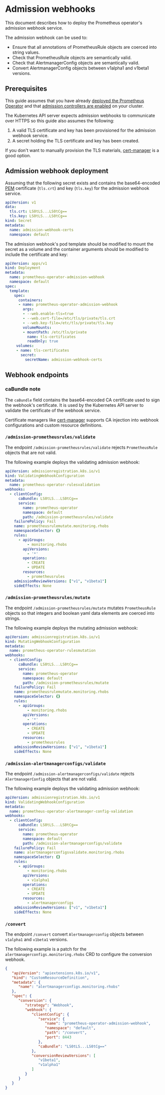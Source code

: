 # Admission webhooks

This document describes how to deploy the Prometheus operator's admission webhook service.

The admission webhook can be used to:
* Ensure that all annotations of PrometheusRule objects are coerced into string values.
* Check that PrometheusRule objects are semantically valid.
* Check that AlertmanagerConfig objects are semantically valid.
* Convert AlertmanagerConfig objects between v1alpha1 and v1beta1 versions.

## Prerequisites

This guide assumes that you have already [deployed the Prometheus
Operator](getting-started.md) and that [admission controllers are
enabled](https://kubernetes.io/docs/reference/access-authn-authz/admission-controllers/#how-do-i-turn-on-an-admission-controller)
on your cluster.

The Kubernetes API server expects admission webhooks to communicate over HTTPS
so this guide also assumes the following:
1. A valid TLS certificate and key has been provisioned for the admission webhook service.
2. A secret holding the TLS certificate and key has been created.

If you don't want to manually provision the TLS materials,
[cert-manager](https://cert-manager.io/) is a good option.

## Admission webhook deployment

Assuming that the following secret exists and contains the base64-encoded
[PEM](https://en.wikipedia.org/wiki/Privacy-Enhanced_Mail) certificate
(`tls.crt`) and key (`tls.key`) for the admission webhook service.

```yaml
apiVersion: v1
data:
  tls.crt: LS0tLS...LS0tCg==
  tls.key: LS0tLS...LS0tCg==
kind: Secret
metadata:
  name: admission-webhook-certs
  namespace: default
```

The admission webhook's pod template should be modified to mount the secret as a
volume and the container arguments should be modified to include the
certificate and key:

```yaml
apiVersion: apps/v1
kind: Deployment
metadata:
  name: prometheus-operator-admission-webhook
  namespace: default
spec:
  template:
    spec:
      containers:
      - name: prometheus-operator-admission-webhook
        args:
        - --web.enable-tls=true
        - --web.cert-file=/etc/tls/private/tls.crt
        - --web.key-file=/etc/tls/private/tls.key
        volumeMounts:
        - mountPath: /etc/tls/private
          name: tls-certificates
          readOnly: true
     volumes:
     - name: tls-certificates
       secret:
         secretName: admission-webhook-certs
```

## Webhook endpoints

### caBundle note

The `caBundle` field contains the base64-encoded CA certificate used to sign the
webhook's certificate. It is used by the Kubernetes API server to validate the
certificate of the webhook service.

Certificate managers like [cert-manager](https://cert-manager.io/) supports CA
injection into webhook configurations and custom resource definitions.

### `/admission-prometheusrules/validate`

The endpoint `/admission-prometheusrules/validate` rejects `PrometheusRule`
objects that are not valid.

The following example deploys the validating admission webhook:

```yaml
apiVersion: admissionregistration.k8s.io/v1
kind: ValidatingWebhookConfiguration
metadata:
  name: prometheus-operator-rulesvalidation
webhooks:
  - clientConfig:
      caBundle: LS0tLS...LS0tCg==
      service:
        name: prometheus-operator
        namespace: default
        path: /admission-prometheusrules/validate
    failurePolicy: Fail
    name: prometheusrulemutate.monitoring.rhobs
    namespaceSelector: {}
    rules:
      - apiGroups:
          - monitoring.rhobs
        apiVersions:
          - '*'
        operations:
          - CREATE
          - UPDATE
        resources:
          - prometheusrules
    admissionReviewVersions: ["v1", "v1beta1"]
    sideEffects: None
```

### `/admission-prometheusrules/mutate`

The endpoint `/admission-prometheusrules/mutate` mutates `PrometheusRule`
objects so that integers and boolean yaml data elements are coerced into
strings.

The following example deploys the mutating admission webhook:

```yaml
apiVersion: admissionregistration.k8s.io/v1
kind: MutatingWebhookConfiguration
metadata:
  name: prometheus-operator-rulesmutation
webhooks:
  - clientConfig:
      caBundle: LS0tLS...LS0tCg==
      service:
        name: prometheus-operator
        namespace: default
        path: /admission-prometheusrules/mutate
    failurePolicy: Fail
    name: prometheusrulemutate.monitoring.rhobs
    namespaceSelector: {}
    rules:
      - apiGroups:
          - monitoring.rhobs
        apiVersions:
          - '*'
        operations:
          - CREATE
          - UPDATE
        resources:
          - prometheusrules
    admissionReviewVersions: ["v1", "v1beta1"]
    sideEffects: None
```

### `/admission-alertmanagerconfigs/validate`

The endpoint `/admission-alertmanagerconfigs/validate` rejects
`AlertmanagerConfig` objects that are not valid.

The following example deploys the validating admission webhook:

```yaml
apiVersion: admissionregistration.k8s.io/v1
kind: ValidatingWebhookConfiguration
metadata:
  name: prometheus-operator-alertmanager-config-validation
webhooks:
  - clientConfig:
      caBundle: LS0tLS...LS0tCg==
      service:
        name: prometheus-operator
        namespace: default
        path: /admission-alertmanagerconfigs/validate
    failurePolicy: Fail
    name: alertmanagerconfigsvalidate.monitoring.rhobs
    namespaceSelector: {}
    rules:
      - apiGroups:
          - monitoring.rhobs
        apiVersions:
          - v1alpha1
        operations:
          - CREATE
          - UPDATE
        resources:
          - alertmanagerconfigs
    admissionReviewVersions: ["v1", "v1beta1"]
    sideEffects: None
```

### `/convert`

The endpoint `/convert` convert `Alertmanagerconfig` objects between `v1alpha1`
and `v1beta1` versions.

The following example is a patch for the
`alertmanagerconfigs.monitoring.rhobs` CRD to configure the conversion
webhook.

```json
{
   "apiVersion": "apiextensions.k8s.io/v1",
   "kind": "CustomResourceDefinition",
   "metadata": {
      "name": "alertmanagerconfigs.monitoring.rhobs"
   },
   "spec": {
      "conversion": {
         "strategy": "Webhook",
         "webhook": {
            "clientConfig": {
               "service": {
                  "name": "prometheus-operator-admission-webhook",
                  "namespace": "default",
                  "path": "/convert",
                  "port": 8443
               },
               "caBundle": "LS0tLS...LS0tCg=="
            },
            "conversionReviewVersions": [
               "v1beta1",
               "v1alpha1"
            ]
         }
      }
   }
}
```
